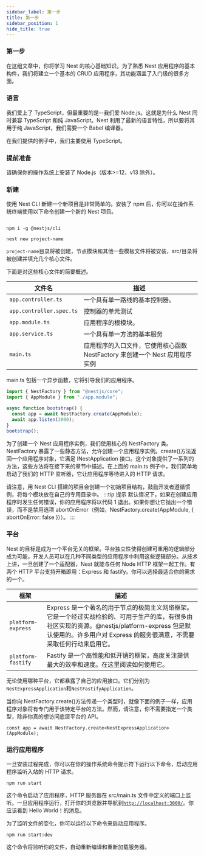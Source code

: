 ```yaml
---
sidebar_label: 第一步
title: 第一步
sidebar_position: 1
hide_title: true
---
```


### 第一步

在这组文章中，你将学习 Nest 的核心基础知识。为了熟悉 Nest 应用程序的基本构件，我们将建立一个基本的 CRUD 应用程序，其功能涵盖了入门级的很多方面。

### 语言

我们爱上了 TypeScript，但最重要的是--我们爱 Node.js。这就是为什么 Nest 同时兼容 TypeScript 和纯 JavaScript。Nest 利用了最新的语言特性，所以要将其用于纯 JavaScript，我们需要一个 Babel 编译器。

在我们提供的例子中，我们主要使用 TypeScript。

### 提前准备

请确保你的操作系统上安装了 Node.js（版本>=12，v13 除外）。

### 新建

使用 Nest CLI 新建一个新项目是非常简单的。安装了 npm 后，你可以在操作系统终端使用以下命令创建一个新的 Nest 项目。

```text

npm i -g @nestjs/cli

nest new project-name

```

`project-name`目录将被创建，节点模块和其他一些模板文件将被安装，src/目录将被创建并填充几个核心文件。

下面是对这些核心文件的简要概述。

| 文件名                   | 描述                                                                        |
| ------------------------ | --------------------------------------------------------------------------- |
| `app.controller.ts`      | 一个具有单一路线的基本控制器。                                              |
| `app.controller.spec.ts` | 控制器的单元测试                                                            |
| `app.module.ts`          | 应用程序的根模块。                                                          |
| `app.service.ts`         | 一个具有单一方法的基本服务                                                  |
| `main.ts`                | 应用程序的入口文件，它使用核心函数 NestFactory 来创建一个 Nest 应用程序实例 |

main.ts 包括一个异步函数，它将引导我们的应用程序。

```jsx title="main.ts"
import { NestFactory } from "@nestjs/core";
import { AppModule } from "./app.module";

async function bootstrap() {
  const app = await NestFactory.create(AppModule);
  await app.listen(3000);
}
bootstrap();
```

为了创建一个 Nest 应用程序实例，我们使用核心的 NestFactory 类。NestFactory 暴露了一些静态方法，允许创建一个应用程序实例。create()方法返回一个应用程序对象，它满足 INestApplication 接口。这个对象提供了一系列的方法，这些方法将在接下来的章节中描述。在上面的 main.ts 例子中，我们简单地启动了我们的 HTTP 监听器，它让应用程序等待进入的 HTTP 请求。

请注意，用 Nest CLI 搭建的项目会创建一个初始项目结构，鼓励开发者遵循惯例，将每个模块放在自己的专用目录中。
:::tip 提示
默认情况下，如果在创建应用程序时发生任何错误，你的应用程序将以代码 1 退出。如果你想让它抛出一个错误，而不是禁用选项 abortOnError（例如，NestFactory.create(AppModule, { abortOnError: false }））。
:::

### 平台

Nest 的目标是成为一个平台无关的框架。平台独立性使得创建可重用的逻辑部分成为可能，开发人员可以在几种不同类型的应用程序中利用这些逻辑部分。从技术上讲，一旦创建了一个适配器，Nest 就能与任何 Node HTTP 框架一起工作。有两个 HTTP 平台支持开箱即用：Express 和 fastify。你可以选择最适合你的需求的一个。

| 框架               | 描述                                                                                                                                                                                                                   |
| ------------------ | ---------------------------------------------------------------------------------------------------------------------------------------------------------------------------------------------------------------------- |
| `platform-express` | Express 是一个著名的用于节点的极简主义网络框架。它是一个经过实战检验的、可用于生产的库，有很多由社区实现的资源。@nestjs/platform-express 包是默认使用的。许多用户对 Express 的服务很满意，不需要采取任何行动来启用它。 |
| `platform-fastify` | Fastify 是一个高性能和低开销的框架，高度关注提供最大的效率和速度。在这里阅读如何使用它。                                                                                                                               |

无论使用哪种平台，它都暴露了自己的应用接口。它们分别为`NestExpressApplication`和`NestFastifyApplication`。

当你向 NestFactory.create()方法传递一个类型时，就像下面的例子一样，应用程序对象将有专门用于该特定平台的方法。然而，请注意，你不需要指定一个类型，除非你真的想访问底层平台的 API。

```text
const app = await NestFactory.create<NestExpressApplication>(AppModule);
```

### 运行应用程序

一旦安装过程完成，你可以在你的操作系统命令提示符下运行以下命令，启动应用程序监听入站的 HTTP 请求。

```text
npm run start
```

这个命令启动了应用程序，HTTP 服务器在 src/main.ts 文件中定义的端口上监听。一旦应用程序运行，打开你的浏览器并导航到[`http://localhost:3000/`](http://localhost:3000/)。你应该看到 Hello World！的消息。

为了监听文件的变化，你可以运行以下命令来启动应用程序。

```text
npm run start:dev
```

这个命令将监听你的文件，自动重新编译和重新加载服务器。
